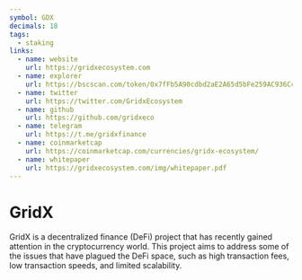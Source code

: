 ```yaml
---
symbol: GDX
decimals: 18
tags:
  - staking
links:
  - name: website
    url: https://gridxecosystem.com
  - name: explorer
    url: https://bscscan.com/token/0x7fFb5A90cdbd2aE2A65d5bFe259AC936Cc302bE2
  - name: twitter
    url: https://twitter.com/GridxEcosystem
  - name: github
    url: https://github.com/gridxeco
  - name: telegram
    url: https://t.me/gridxfinance
  - name: coinmarketcap
    url: https://coinmarketcap.com/currencies/gridx-ecosystem/
  - name: whitepaper
    url: https://gridxecosystem.com/img/whitepaper.pdf
---
```


# GridX

GridX is a decentralized finance (DeFi) project that has recently gained attention in the cryptocurrency world. This project aims to address some of the issues that have plagued the DeFi space, such as high transaction fees, low transaction speeds, and limited scalability.
